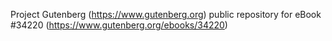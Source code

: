 Project Gutenberg (https://www.gutenberg.org) public repository for eBook #34220 (https://www.gutenberg.org/ebooks/34220)
